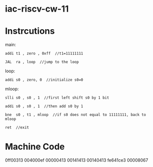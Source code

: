 # iac-riscv-cw-11
# Instrcutions
main:               
    
    addi t1 , zero , 0xff  //t1=11111111
    
    JAL  ra , loop  //jump to the loop

loop: 
    
    addi s0 , zero, 0  //initialize s0=0

mloop:
   
    slli s0 , s0 , 1  //first left shift s0 by 1 bit
    
    addi s0 , s0 , 1  //then add s0 by 1
    
    bne  s0 , t1 , mloop  //if s0 does not equal to 11111111, back to mloop
    
    ret  //exit
# Machine Code
0ff00313
004000ef
00000413
00141413
00140413
fe641ce3
00008067

